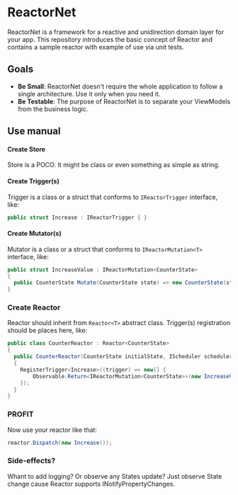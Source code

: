 # ReactorNet
ReactorNet is a framework for a reactive and unidirection domain layer for your app. This repository introduces the basic concept of Reactor and contains a sample reactor with example of use via unit tests.

## Goals
* **Be Small**: ReactorNet doesn't require the whole application to follow a single architecture. Use it only when you need it.
* **Be Testable**: The purpose of ReactorNet is to separate your ViewModels from the business logic.

## Use manual
#### Create Store
Store is a POCO. It might be class or even something as simple as string.

#### Create Trigger(s)
Trigger is a class or a struct that conforms to ```IReactorTrigger``` interface, like: 

```csharp
public struct Increase : IReactorTrigger { }
```

#### Create Mutator(s)
Mutator is a class or a struct that conforms to ```IReactorMutation<T>``` interface, like:
```csharp
public struct IncreaseValue : IReactorMutation<CounterState>
{
  public CounterState Mutate(CounterState state) => new CounterState(state.Value + 1, state.IsLoading);
}
```

### Create Reactor
Reactor should inherit from ```Reactor<T>``` abstract class. Trigger(s) registration should be places here, like:
```csharp
public class CounterReactor : Reactor<CounterState>
{
  public CounterReactor(CounterState initialState, IScheduler scheduler) : base(initialState)
  {
    RegisterTrigger<Increase>((trigger) => new[] {
        Observable.Return<IReactorMutation<CounterState>>(new IncreaseValue()).Delay(TimeSpan.FromSeconds(0.5), scheduler),
    });
  }
}
```

### PROFIT
Now use your reactor like that:
```csharp
reactor.Dispatch(new Increase());
```

### Side-effects?
Whant to add logging? Or observe any States update? Just observe State change cause Reactor supports INotifyPropertyChanges.

